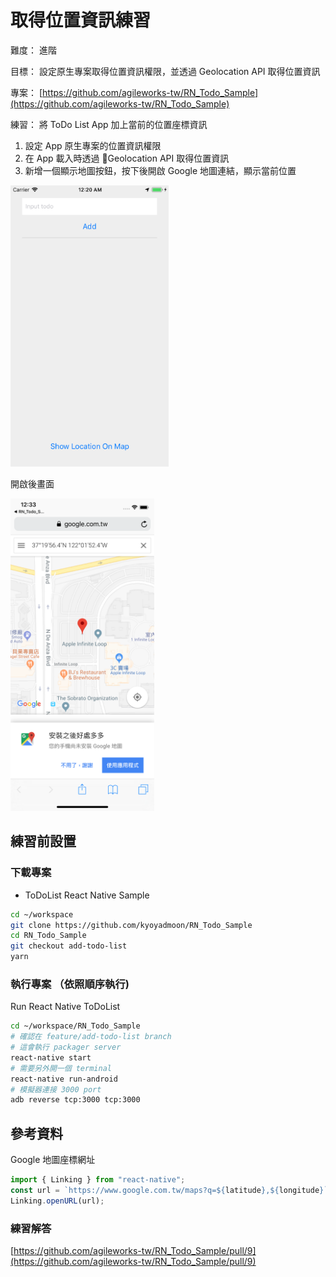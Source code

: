 # 取得位置資訊練習

難度： 進階

目標： 設定原生專案取得位置資訊權限，並透過 Geolocation API 取得位置資訊

專案： [https://github.com/agileworks-tw/RN_Todo_Sample](https://github.com/agileworks-tw/RN_Todo_Sample)

練習：
將 ToDo List App 加上當前的位置座標資訊

1. 設定 App 原生專案的位置資訊權限
2. 在 App 載入時透過 Geolocation API 取得位置資訊
3. 新增一個顯示地圖按鈕，按下後開啟 Google 地圖連結，顯示當前位置

<img src="assets/2018-11-05-00-23-01.png" width="auto" height="450px" />

開啟後畫面

<img src="assets/2018-11-05-00-34-02.png" width="auto" height="500px" />

## 練習前設置

### 下載專案

- ToDoList React Native Sample

```bash
cd ~/workspace
git clone https://github.com/kyoyadmoon/RN_Todo_Sample
cd RN_Todo_Sample
git checkout add-todo-list
yarn
```

### 執行專案 （依照順序執行)

Run React Native ToDoList

```bash
cd ~/workspace/RN_Todo_Sample
# 確認在 feature/add-todo-list branch
# 這會執行 packager server
react-native start
# 需要另外開一個 terminal
react-native run-android
# 模擬器連接 3000 port
adb reverse tcp:3000 tcp:3000
```

## 參考資料

Google 地圖座標網址

```js
import { Linking } from "react-native";
const url = `https://www.google.com.tw/maps?q=${latitude},${longitude}`;
Linking.openURL(url);
```

### 練習解答

[https://github.com/agileworks-tw/RN_Todo_Sample/pull/9](https://github.com/agileworks-tw/RN_Todo_Sample/pull/9)
